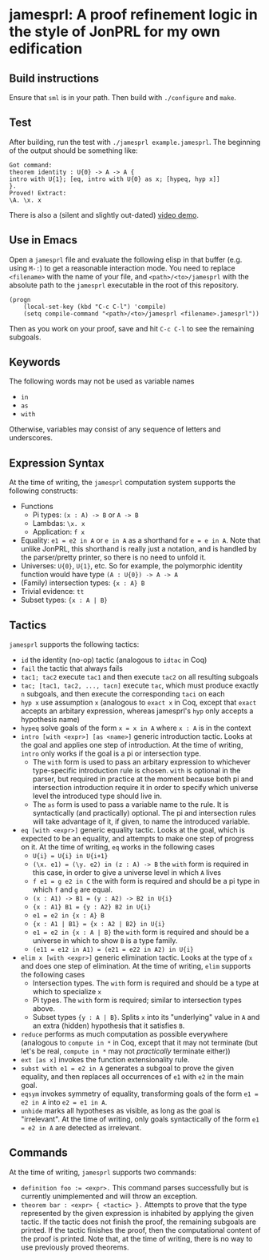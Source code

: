 # jamesprl: A proof refinement logic in the style of JonPRL for my own edification

## Build instructions 
Ensure that `sml` is in your path. Then build with `./configure` and `make`.

## Test
After building, run the test with `./jamesprl example.jamesprl`. The beginning of 
the output should be something like:
```
Got command:
theorem identity : U{0} -> A -> A {
intro with U{1}; [eq, intro with U{0} as x; [hypeq, hyp x]]
}.
Proved! Extract:
\A. \x. x
```

There is also a (silent and slightly out-dated) [video demo](https://www.youtube.com/watch?v=NSoXNqOeFLA).

## Use in Emacs

Open a `jamesprl` file and evaluate the following elisp in that buffer (e.g. using `M-:`) to get a reasonable interaction mode. You need to replace `<filename>` with the name of your file, and `<path>/<to>/jamesprl` with the absolute path to the `jamesprl` executable in the root of this repository. 

```
(progn
    (local-set-key (kbd "C-c C-l") 'compile)
    (setq compile-command "<path>/<to>/jamesprl <filename>.jamesprl"))
```

Then as you work on your proof, save and hit `C-c C-l` to see the remaining subgoals. 

## Keywords
The following words may not be used as variable names
- `in`
- `as`
- `with`

Otherwise, variables may consist of any sequence of letters and underscores. 

## Expression Syntax
At the time of writing, the `jamesprl` computation system supports the following constructs:
- Functions
    - Pi types: `(x : A) -> B` or `A -> B`
    - Lambdas: `\x. x`
    - Application: `f x`
- Equality: `e1 = e2 in A` or `e in A` as a shorthand for `e = e in A`. Note that unlike JonPRL, this shorthand is really just a notation, and is handled by the parser/pretty printer, so there is no need to unfold it. 
- Universes: `U{0}`, `U{1}`, etc. So for example, the polymorphic identity function would have type `(A : U{0}) -> A -> A`
- (Family) intersection types: `{x : A} B`
- Trivial evidence: `tt` 
- Subset types: `{x : A | B}`
  
## Tactics
`jamesprl` supports the following tactics: 
- `id` the identity (no-op) tactic (analogous to `idtac` in Coq)
- `fail` the tactic that always fails
- `tac1; tac2` execute `tac1` and then execute `tac2` on all resulting subgoals
- `tac; [tac1, tac2, ..., tacn]` execute `tac`, which must produce exactly `n` subgoals, and then execute the corresponding `taci` on each
- `hyp x` use assumption `x` (analogous to `exact x` in Coq, except that `exact` accepts an arbitary expression, whereas jamesprl's `hyp` only accepts a hypothesis name)
- `hypeq` solve goals of the form `x = x in A` where `x : A` is in the context
- `intro [with <expr>] [as <name>]` generic introduction tactic. Looks at the goal and applies one step of introduction. At the time of writing, `intro` only works if the goal is a pi or intersection type. 
    - The `with` form is used to pass an arbitary expression to whichever type-specific introduction rule is chosen. `with` is optional in the parser, but required in practice at the moment because both pi and intersection introduction require it in order to specify which universe level the introduced type should live in. 
    - The `as` form is used to pass a variable name to the rule. It is syntactically (and practically) optional. The pi and intersection rules will take advantage of it, if given, to name the introduced variable. 
- `eq [with <expr>]` generic equality tactic. Looks at the goal, which is expected to be an equality, and attempts to make one step of progress on it. At the time of writing, `eq` works in the following cases
    - `U{i} = U{i} in U{i+1}`
    - `(\x. e1) = (\y. e2) in (z : A) -> B` the `with` form is required in this case, in order to give a universe level in which `A` lives
    - `f e1 = g e2 in C` the with form is required and should be a pi type in which `f` and `g` are equal.
    - `(x : A1) -> B1 = (y : A2) -> B2 in U{i}`
    - `{x : A1} B1 = {y : A2} B2 in U{i}`
    - `e1 = e2 in {x : A} B`
    - `{x : A1 | B1} = {x : A2 | B2} in U{i}`
    - `e1 = e2 in {x : A | B}` the `with` form is required and should be a universe in which to show `B` is a type family.
    - `(e11 = e12 in A1) = (e21 = e22 in A2) in U{i}`
- `elim x [with <expr>]` generic elimination tactic. Looks at the type of `x` and does one step of elimination. At the time of writing, `elim` supports the following cases
    - Intersection types. The `with` form is required and should be a type at which to specialize `x`
    - Pi types. The `with` form is required; similar to intersection types above.
    - Subset types `{y : A | B}`. Splits `x` into its "underlying" value in `A` and an extra (hidden) hypothesis that it satisfies `B`.
- `reduce` performs as much computation as possible everywhere (analogous to `compute in *` in Coq, except that it may not terminate (but let's be real, `compute in *` may not *practically* terminate either))
- `ext [as x]` invokes the function extensionality rule.
- `subst with e1 = e2 in A` generates a subgoal to prove the given equality, and then replaces all occurrences of `e1` with `e2` in the main goal.
- `eqsym` invokes symmetry of equality, transforming goals of the form `e1 = e2 in A` into `e2 = e1 in A`.
- `unhide` marks all hypotheses as visible, as long as the goal is "irrelevant". At the time of writing, only goals syntactically of the form `e1 = e2 in A` are detected as irrelevant.

## Commands
At the time of writing, `jamesprl` supports two commands:
- `definition foo := <expr>.` This command parses successfully but is currently unimplemented and will throw an exception. 
- `theorem bar : <expr> { <tactic> }.` Attempts to prove that the type represented by the given expression is inhabited by applying the given tactic. If the tactic does not finish the proof, the remaining subgoals are printed. If the tactic finishes the proof, then the computational content of the proof is printed. Note that, at the time of writing, there is no way to use previously proved theorems.
